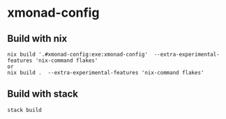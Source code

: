 # xmonad-config
## Build with nix
```
nix build '.#xmonad-config:exe:xmonad-config'  --extra-experimental-features 'nix-command flakes'
or
nix build .  --extra-experimental-features 'nix-command flakes'
```

## Build with stack
```
stack build
```
